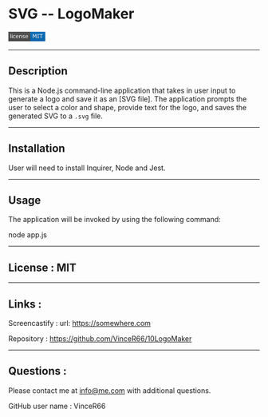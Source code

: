 # SVG -- LogoMaker

![Screenshot](./MIT.png)
____________________________________________________________________
## Description
This is a Node.js command-line application that takes in user input to generate a logo and save it as an [SVG file]. The application prompts the user to select a color and shape, provide text for the logo, and saves the generated SVG to a `.svg` file.

____________________________________________________________________
## Installation
User will need to install Inquirer, Node and Jest.

____________________________________________________________________
## Usage
The application will be invoked by using the following command:

node app.js

____________________________________________________________________
## License  :  MIT

____________________________________________________________________
## Links  :

Screencastify : url: https://somewhere.com

Repository : https://github.com/VinceR66/10LogoMaker

____________________________________________________________________
## Questions  :

Please contact me at info@me.com with additional questions. 

GitHub user name : VinceR66






